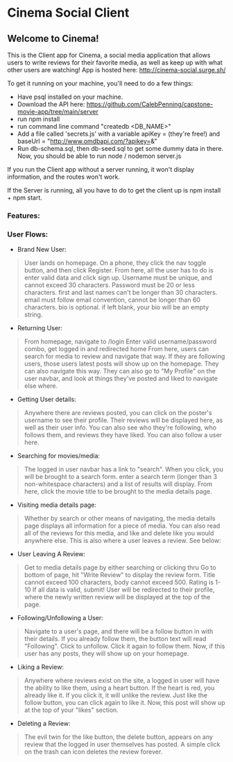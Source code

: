 # Cinema Social Client

## Welcome to Cinema!

This is the Client app for Cinema, a social media application that allows users to write reviews for their favorite media, as well as keep up with what other users are watching!
App is hosted here: http://cinema-social.surge.sh/

To get it running on your machine, you'll need to do a few things:
- Have psql installed on your machine. 
- Download the API here: https://github.com/CalebPenning/capstone-movie-app/tree/main/server
- run npm install
- run command line command "createdb <DB_NAME>"
- Add a file called 'secrets.js' with a variable apiKey = <validOmdbApiKey> (they're free!) and baseUrl = "http://www.omdbapi.com/?apikey=<apiKey>&"
- Run db-schema.sql, then db-seed.sql to get some dummy data in there.
Now, you should be able to run node / nodemon server.js
  
If you run the Client app without a server running, it won't display information, and the routes won't work.
 
If the Server is running, all you have to do to get the client up is npm install + npm start. 
  
### Features:
  
  
### User Flows:
  - Brand New User:
  > User lands on homepage. On a phone, they click the nav toggle button, and then click Register.
  > From here, all the user has to do is enter valid data and click sign up. Username must be unique, and cannot exceed 30 characters.
  > Password must be 20 or less characters.
  > first and last names can't be longer than 30 characters.
  > email must follow email convention, cannot be longer than 60 characters. 
  > bio is optional. if left blank, your bio will be an empty string.
  
  - Returning User:
  > From homepage, navigate to /login
  > Enter valid username/password combo, get logged in and redirected home
  > From here, users can search for media to review and navigate that way. If they are following users, those users latest posts will show up on the homepage. They can also navigate this way. They can also go to "My Profile" on the user navbar, and look at things they've posted and liked to navigate else where.
  
  - Getting User details:
  > Anywhere there are reviews posted, you can click on the poster's username to see their profile. 
  > Their reviews will be displayed here, as well as their user info. You can also see who they're following, who follows them, and reviews they have liked. You can also follow a user here.
  
  - Searching for movies/media:
  > The logged in user navbar has a link to "search". When you click, you will be brought to a search form.
  > enter a search term (longer than 3 non-whitespace characters) and a list of results will display.
  > From here, click the movie title to be brought to the media details page.
  
  - Visiting media details page:
  > Whether by search or other means of navigating, the media details page displays all information for a piece of media.
  > You can also read all of the reviews for this media, and like and delete like you would anywhere else.
  > This is also where a user leaves a review. See below: 
  
  - User Leaving A Review:
  > Get to media details page by either searching or clicking thru
  > Go to bottom of page, hit "Write Review" to display the review form.
  > Title cannot exceed 100 characters, body cannot exceed 500. Rating is 1-10
  > If all data is valid, submit! User will be redirected to their profile, where the newly written review will be displayed at the top of the page.
  
  - Following/Unfollowing a User: 
  > Navigate to a user's page, and there will be a follow button in with their details.
  > If you already follow them, the button text will read "Following". Click to unfollow.
  > Click it again to follow them.
  > Now, if this user has any posts, they will show up on your homepage.
  
  - Liking a Review:
  > Anywhere where reviews exist on the site, a logged in user will have the ability to like them, using a heart button.
  > If the heart is red, you already like it. If you click it, it will unlike the review.
  > Just like the follow button, you can click again to like it. 
  > Now, this post will show up at the top of your "likes" section.
  
  - Deleting a Review:
  > The evil twin for the like button, the delete button, appears on any review that the logged in user themselves has posted.
  > A simple click on the trash can icon deletes the review forever.
  
  
